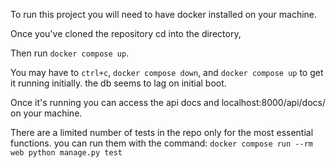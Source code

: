 To run this project you will need to have docker installed on your machine.

Once you've cloned the repository cd into the directory,

Then run `docker compose up`.

You may have to `ctrl+c`, `docker compose down`, and `docker compose up` to get it running initially. the db seems to lag on initial boot.

Once it's running you can access the api docs and localhost:8000/api/docs/ on your machine.

There are a limited number of tests in the repo only for the most essential functions. you can run them with the command:
`docker compose run --rm web python manage.py test`
